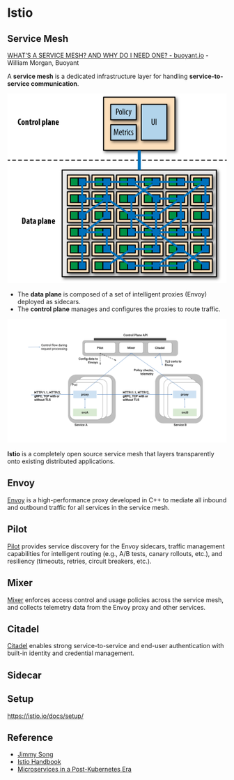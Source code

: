 # Istio

## Service Mesh
[WHAT’S A SERVICE MESH? AND WHY DO I NEED ONE? - buoyant.io](https://buoyant.io/2017/04/25/whats-a-service-mesh-and-why-do-i-need-one/) - William Morgan, Buoyant

A **service mesh** is a dedicated infrastructure layer for handling **service-to-service communication**.

![](servicemesh.png)

- The **data plane** is composed of a set of intelligent proxies (Envoy) deployed as sidecars.
- The **control plane** manages and configures the proxies to route traffic.

![](istio.png)

**Istio** is a completely open source service mesh that layers transparently onto existing distributed applications.

## Envoy
[Envoy](https://envoyproxy.github.io/envoy/) is a high-performance proxy developed in C++ to mediate all inbound and outbound traffic for all services in the service mesh.

## Pilot
[Pilot](https://istio.io/docs/concepts/traffic-management/#pilot) provides service discovery for the Envoy sidecars, traffic management capabilities for intelligent routing (e.g., A/B tests, canary rollouts, etc.), and resiliency (timeouts, retries, circuit breakers, etc.).

## Mixer
[Mixer](https://istio.io/docs/reference/config/policy-and-telemetry/) enforces access control and usage policies across the service mesh, and collects telemetry data from the Envoy proxy and other services.

## Citadel
[Citadel](https://istio.io/docs/concepts/security/) enables strong service-to-service and end-user authentication with built-in identity and credential management.

## Sidecar

## Setup
https://istio.io/docs/setup/

## Reference
- [Jimmy Song](https://jimmysong.io/en/)
- [Istio Handbook](https://github.com/servicemesher/istio-handbook)
- [Microservices in a Post-Kubernetes Era](https://www.infoq.com/articles/microservices-post-kubernetes/)


